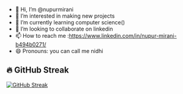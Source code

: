 - 👋 Hi, I’m @nupurmirani
- 👀 I’m interested in making new projects
- 🌱 I’m currently learning computer science()
- 💞️ I’m looking to collaborate on linkedin
- 📫 How to reach me :https://www.linkedin.com/in/nupur-mirani-b494b0271/
- 😄 Pronouns: you can call me nidhi

## 🔥 GitHub Streak

[![GitHub Streak](https://streak-stats.demolab.com?user=nupurmirani&theme=dark&hide_border=true)](https://git.io/streak-stats)
